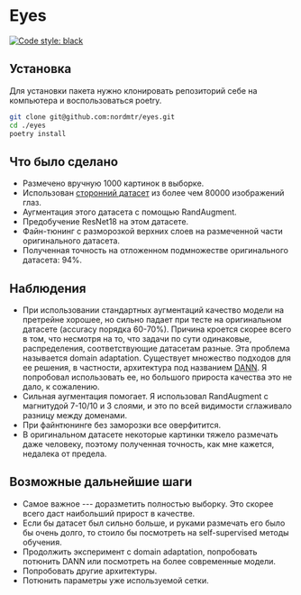 # Eyes

[![Code style: black](https://img.shields.io/badge/code%20style-black-000000.svg)](https://github.com/psf/black)

## Установка

Для установки пакета нужно клонировать репозиторий себе на компьютера и воспользоваться poetry.

```bash
git clone git@github.com:nordmtr/eyes.git
cd ./eyes
poetry install
```

## Что было сделано

- Размечено вручную 1000 картинок в выборке.
- Использован [сторонний датасет](http://mrl.cs.vsb.cz/eyedataset) из более чем 80000 изображений глаз.
- Аугментация этого датасета с помощью RandAugment.
- Предобучение ResNet18 на этом датасете.
- Файн-тюнинг с разморозкой верхних слоев на размеченной части оригинального датасета.
- Полученная точность на отложенном подмножестве оригинального датасета: 94%.

## Наблюдения

- При использовании стандартных аугментаций качество модели на претрейне хорошее, но сильно падает при тесте на оригинальном датасете (accuracy порядка 60-70%). Причина кроется скорее всего в том, что несмотря на то, что задачи по сути одинаковые, распределения, соответствующие датасетам разные. Эта проблема называется domain adaptation. Существует множество подходов для ее решения, в частности, архитектура под названием [DANN](https://arxiv.org/abs/1505.07818). Я попробовал использовать ее, но большого прироста качества это не дало, к сожалению.
- Сильная аугментация помогает. Я использовал RandAugment с магнитудой 7-10/10 и 3 слоями, и это по всей видимости сглаживало разницу между доменами.
- При файнтюнинге без заморозки все оверфитится.
- В оригинальном датасете некоторые картинки тяжело размечать даже человеку, поэтому полученная точность, как мне кажется, недалека от предела.

## Возможные дальнейшие шаги

- Самое важное --- доразметить полностью выборку. Это скорее всего даст наибольший прирост в качестве.
- Если бы датасет был сильно больше, и руками размечать его было бы очень долго, то стоило бы посмотреть на self-supervised методы обучения.
- Продолжить эксперимент с domain adaptation, попробовать потюнить DANN или посмотреть на более современные модели.
- Попробовать другие архитектуры.
- Потюнить параметры уже используемой сетки.

